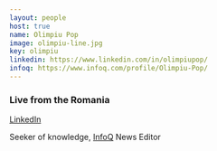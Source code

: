 ```yaml
---
layout: people
host: true
name: Olimpiu Pop
image: olimpiu-line.jpg
key: olimpiu
linkedin: https://www.linkedin.com/in/olimpiupop/
infoq: https://www.infoq.com/profile/Olimpiu-Pop/
---
```


### Live from the Romania

[LinkedIn]({{page.linkedin}})

Seeker of knowledge,  [InfoQ]({{page.infoq}}) News Editor 
